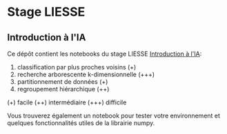 # Stage LIESSE
## Introduction à l'IA

Ce dépôt contient les notebooks du stage LIESSE [Introduction à l'IA](https://perso.telecom-paristech.fr/rioul/liesse/2021liesse6.pdf):
1. classification par plus proches voisins (+)
2. recherche arborescente k-dimensionnelle (+++)
3. partitionnement de données (+)
4. regroupement hiérarchique (++)

(+) facile
(++) intermédiaire
(+++) difficile

Vous trouverez également un notebook pour tester votre environnement et quelques fonctionnalités utiles de la librairie numpy.
